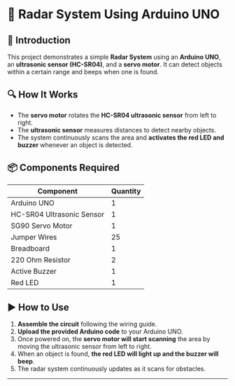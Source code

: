 # 🚀 Radar System Using Arduino UNO

## 📌 Introduction
This project demonstrates a simple **Radar System** using an **Arduino UNO**, an **ultrasonic sensor (HC-SR04)**, and a **servo motor**. It can detect objects within a certain range and beeps when one is found.

## 🔍 How It Works
- The **servo motor** rotates the **HC-SR04 ultrasonic sensor** from left to right.
- The **ultrasonic sensor** measures distances to detect nearby objects.
- The system continuously scans the area and **activates the red LED and buzzer** whenever an object is detected.

## 📦 Components Required
| Component                  | Quantity |
|----------------------------|----------|
| Arduino UNO                | 1        |
| HC-SR04 Ultrasonic Sensor  | 1        |
| SG90 Servo Motor           | 1        |
| Jumper Wires               | 25       |
| Breadboard                 | 1        |
| 220 Ohm Resistor           | 2        |
| Active Buzzer              | 1        |
| Red LED                    | 1        |

## ▶️ How to Use
1. **Assemble the circuit** following the wiring guide.
2. **Upload the provided Arduino code** to your Arduino UNO.
3. Once powered on, the **servo motor will start scanning** the area by moving the ultrasonic sensor from left to right.
4. When an object is found, **the red LED will light up and the buzzer will beep**.
5. The radar system continuously updates as it scans for obstacles.

---


